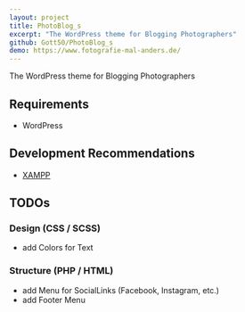 ```yaml
---
layout: project
title: PhotoBlog_s
excerpt: "The WordPress theme for Blogging Photographers"
github: Gott50/PhotoBlog_s
demo: https://www.fotografie-mal-anders.de/
---
```


<amp-img width="600" height="600" layout="responsive" src="https://i.imgur.com/23yAvFQ.png"></amp-img>

The WordPress theme for Blogging Photographers

## Requirements
- WordPress

## Development Recommendations
- [XAMPP](https://www.apachefriends.org)

## TODOs
### Design (CSS / SCSS)
- add Colors for Text 

### Structure (PHP / HTML)
- add Menu for SocialLinks (Facebook, Instagram, etc.)
- add Footer Menu
